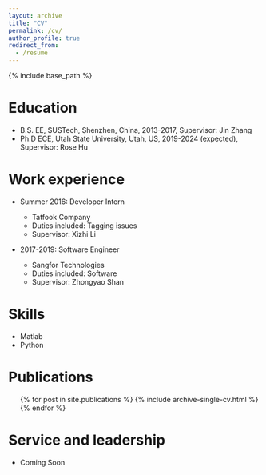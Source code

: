 ```yaml
---
layout: archive
title: "CV"
permalink: /cv/
author_profile: true
redirect_from:
  - /resume
---
```


{% include base_path %}

Education
======
* B.S. EE, SUSTech, Shenzhen, China, 2013-2017, Supervisor: Jin Zhang
* Ph.D ECE, Utah State University, Utah, US, 2019-2024 (expected), Supervisor: Rose Hu

Work experience
======
* Summer 2016: Developer Intern
  * Tatfook Company
  * Duties included: Tagging issues
  * Supervisor: Xizhi Li

* 2017-2019: Software Engineer
  * Sangfor Technologies
  * Duties included: Software 
  * Supervisor: Zhongyao Shan
  
Skills
======
* Matlab
* Python

Publications
======
  <ul>{% for post in site.publications %}
    {% include archive-single-cv.html %}
  {% endfor %}</ul>
  

Service and leadership
======
* Coming Soon
